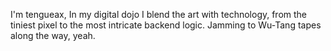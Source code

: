 I'm tengueax, In my digital dojo I blend the art with technology, from the tiniest pixel to the most intricate backend logic. Jamming to Wu-Tang tapes along the way, yeah.
